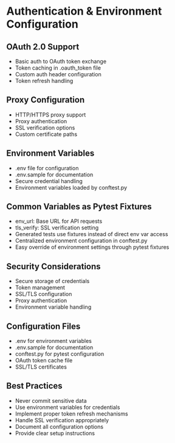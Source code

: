 # Authentication & Environment Configuration

## OAuth 2.0 Support
- Basic auth to OAuth token exchange
- Token caching in .oauth_token file
- Custom auth header configuration
- Token refresh handling

## Proxy Configuration
- HTTP/HTTPS proxy support
- Proxy authentication
- SSL verification options
- Custom certificate paths

## Environment Variables
- .env file for configuration
- .env.sample for documentation
- Secure credential handling
- Environment variables loaded by conftest.py

## Common Variables as Pytest Fixtures
- env_url: Base URL for API requests
- tls_verify: SSL verification setting
- Generated tests use fixtures instead of direct env var access
- Centralized environment configuration in conftest.py
- Easy override of environment settings through pytest fixtures

## Security Considerations
- Secure storage of credentials
- Token management
- SSL/TLS configuration
- Proxy authentication
- Environment variable handling

## Configuration Files
- .env for environment variables
- .env.sample for documentation
- conftest.py for pytest configuration
- OAuth token cache file
- SSL/TLS certificates

## Best Practices
- Never commit sensitive data
- Use environment variables for credentials
- Implement proper token refresh mechanisms
- Handle SSL verification appropriately
- Document all configuration options
- Provide clear setup instructions
